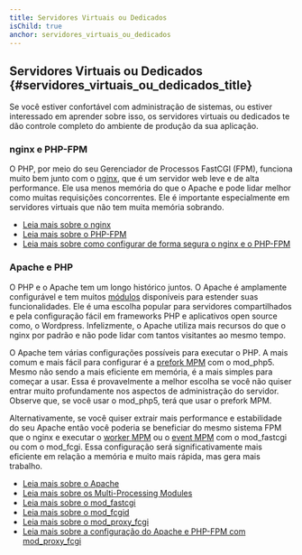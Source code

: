 ```yaml
---
title: Servidores Virtuais ou Dedicados
isChild: true
anchor: servidores_virtuais_ou_dedicados
---
```


## Servidores Virtuais ou Dedicados {#servidores_virtuais_ou_dedicados_title}

Se você estiver confortável com administração de sistemas, ou estiver interessado em aprender sobre isso, os
servidores virtuais ou dedicados te dão controle completo do ambiente de produção da sua aplicação.

### nginx e PHP-FPM

O PHP, por meio do seu Gerenciador de Processos FastCGI (FPM), funciona muito bem junto com o [nginx],
que é um servidor web leve e de alta performance. Ele usa menos memória do que o Apache e pode lidar melhor como
muitas requisições concorrentes. Ele é importante especialmente em servidores virtuais que não tem muita memória
sobrando.

* [Leia mais sobre o nginx][nginx]
* [Leia mais sobre o PHP-FPM][phpfpm]
* [Leia mais sobre como configurar de forma segura o nginx e o PHP-FPM][secure-nginx-phpfpm]

### Apache e PHP

O PHP e o Apache tem um longo histórico juntos. O Apache é amplamente configurável e tem muitos
[módulos][apache-modules] disponíveis para estender suas funcionalidades. Ele é uma escolha
popular para servidores compartilhados e pela configuração fácil em frameworks PHP e aplicativos open source como, o
Wordpress. Infelizmente, o Apache utiliza mais recursos do que o nginx por padrão e não pode lidar com tantos
visitantes ao mesmo tempo.

O Apache tem várias configurações possíveis para executar o PHP. A mais comum e mais fácil para configurar é a
[prefork MPM] com o mod_php5. Mesmo não sendo a mais eficiente em
memória, é a mais simples para começar a usar. Essa é provavelmente a melhor escolha se você não quiser entrar muito
profundamente nos aspectos de administração do servidor. Observe que, se você usar o mod_php5, terá que usar o prefork 
MPM.

Alternativamente, se você quiser extrair mais performance e estabilidade do seu Apache então você poderia se
beneficiar do mesmo sistema FPM que o nginx e executar o [worker MPM]
ou o [event MPM] com o mod_fastcgi ou com o mod_fcgi. Essa
configuração será significativamente mais eficiente em relação a memória e muito mais rápida, mas gera mais trabalho.

* [Leia mais sobre o Apache][apache]
* [Leia mais sobre os Multi-Processing Modules][apache-MPM]
* [Leia mais sobre o mod_fastcgi][mod_fastcgi]
* [Leia mais sobre o mod_fcgid][mod_fcgid]
* [Leia mais sobre o mod_proxy_fcgi][mod_proxy_fcgi]
* [Leia mais sobre a configuração do Apache e PHP-FPM com mod_proxy_fcgi][tutorial-mod_proxy_fcgi]


[nginx]: https://nginx.org/
[phpfpm]: https://secure.php.net/install.fpm
[secure-nginx-phpfpm]: https://nealpoole.com/blog/2011/04/setting-up-php-fastcgi-and-nginx-dont-trust-the-tutorials-check-your-configuration/
[apache-modules]: https://httpd.apache.org/docs/2.4/mod/
[prefork MPM]: https://httpd.apache.org/docs/2.4/mod/prefork.html
[worker MPM]: https://httpd.apache.org/docs/2.4/mod/worker.html
[event MPM]: https://httpd.apache.org/docs/2.4/mod/event.html
[apache]: https://httpd.apache.org/
[apache-MPM]: https://httpd.apache.org/docs/2.4/mod/mpm_common.html
[mod_fastcgi]: https://blogs.oracle.com/opal/post/php-fpm-fastcgi-process-manager-with-apache-2
[mod_fcgid]: hhttps://httpd.apache.org/mod_fcgid/
[mod_proxy_fcgi]: https://httpd.apache.org/docs/current/mod/mod_proxy_fcgi.html
[tutorial-mod_proxy_fcgi]: https://serversforhackers.com/video/apache-and-php-fpm